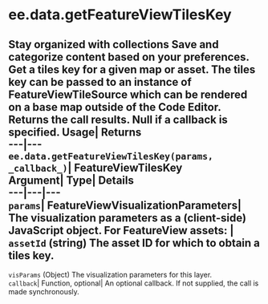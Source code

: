  
#  ee.data.getFeatureViewTilesKey 
Stay organized with collections  Save and categorize content based on your preferences. 
Get a tiles key for a given map or asset. The tiles key can be passed to an instance of FeatureViewTileSource which can be rendered on a base map outside of the Code Editor. 
Returns the call results. Null if a callback is specified.
Usage| Returns  
---|---  
`ee.data.getFeatureViewTilesKey(params,  _callback_)`| FeatureViewTilesKey  
Argument| Type| Details  
---|---|---  
`params`| FeatureViewVisualizationParameters| The visualization parameters as a (client-side) JavaScript object. For FeatureView assets:  | ` assetId ` (string) The asset ID for which to obtain a tiles key.  
---  
` visParams ` (Object) The visualization parameters for this layer.  
`callback`| Function, optional| An optional callback. If not supplied, the call is made synchronously.  
